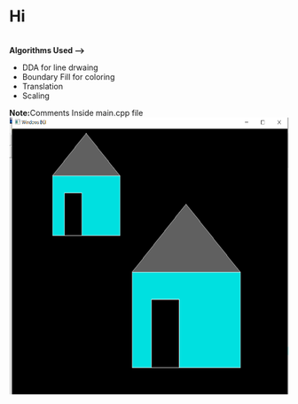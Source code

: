 <h1>Hi</h1><br>
<b>Algorithms Used --> </b> 
  <ul> 
    <li>DDA for line drwaing</li>
    <li>Boundary Fill for coloring</li>
    <li> Translation </li>
    <li> Scaling </li>
  </ul>
  <b>Note:</b>Comments Inside main.cpp file
  <br>
<img src="https://github.com/r-sajal/Computer-Graphics/blob/main/Translated%20Hut/Screenshot%20(340).png" height = "500px" width="800px">
